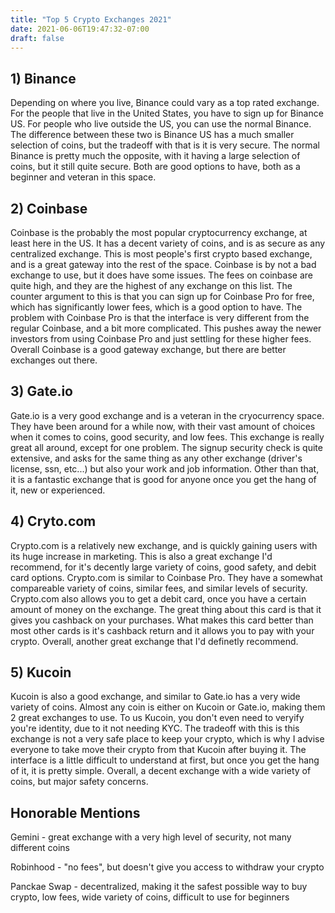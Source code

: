 ```yaml
---
title: "Top 5 Crypto Exchanges 2021"
date: 2021-06-06T19:47:32-07:00
draft: false
---
```



## 1) Binance

Depending on where you live, Binance could vary as a top rated exchange. For the people that live in the United States, you have to sign up for Binance US. For people who live outside the US, you can use the normal Binance. The difference between these two is Binance US has a much smaller selection of coins, but the tradeoff with that is it is very secure. The normal Binance is pretty much the opposite, with it having a large selection of coins, but it still quite secure. Both are good options to have, both as a beginner and veteran in this space.


## 2) Coinbase
Coinbase is the probably the most popular cryptocurrency exchange, at least here in the US. It has a decent variety of coins, and is as secure as any centralized exchange. This is most people's first crypto based exchange, and is a great gateway into the rest of the space. Coinbase is by not a bad exchange to use, but it does have some issues. The fees on coinbase are quite high, and they are the highest of any exchange on this list. The counter argument to this is that you can sign up for Coinbase Pro for free, which has significantly lower fees, which is a good option to have. The problem with Coinbase Pro is that the interface is very different from the regular Coinbase, and a bit more complicated. This pushes away the newer investors from using Coinbase Pro and just settling for these higher fees. Overall Coinbase is a good gateway exchange, but there are better exchanges out there.

## 3) Gate.io
Gate.io is a very good exchange and is a veteran in the cryocurrency space. They have been around for a while now, with their vast amount of choices when it comes to coins, good security, and low fees. This exchange is really great all around, except for one problem. The signup security check is quite extensive, and asks for the same thing as any other exchange (driver's license, ssn, etc...) but also your work and job information. Other than that, it is a fantastic exchange that is good for anyone once you get the hang of it, new or experienced.

## 4) Cryto.com

Crypto.com is a relatively new exchange, and is quickly gaining users with its huge increase in marketing. This is also a great exchange I'd recommend, for it's decently large variety of coins, good safety, and debit card options. Crypto.com is similar to Coinbase Pro. They have a somewhat compareable variety of coins, similar fees, and similar levels of security. Crypto.com also allows you to get a debit card, once you have a certain amount of money on the exchange. The great thing about this card is that it gives you cashback on your purchases. What makes this card better than most other cards is it's cashback return and it allows you to pay with your crypto. Overall, another great exchange that I'd definetly recommend.

## 5) Kucoin
Kucoin is also a good exchange, and similar to Gate.io has a very wide variety of coins. Almost any coin is either on Kucoin or Gate.io, making them 2 great exchanges to use. To us Kucoin, you don't even need to veryify you're identity, due to it not needing KYC. The tradeoff with this is this exchange is not a very safe place to keep your crypto, which is why I advise everyone to take move their crypto from that Kucoin after buying it. The interface is a little difficult to understand at first, but once you get the hang of it, it is pretty simple. Overall, a decent exchange with a wide variety of coins, but major safety concerns.

## Honorable Mentions
Gemini - great exchange with a very high level of security, not many different coins

Robinhood - "no fees", but doesn't give you access to withdraw your crypto

Panckae Swap - decentralized, making it the safest possible way to buy crypto, low fees, wide variety of coins, difficult to use for beginners